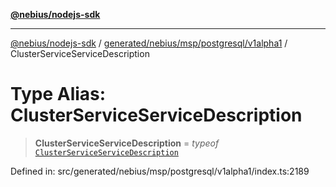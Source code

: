 [**@nebius/nodejs-sdk**](../../../../../../README.md)

---

[@nebius/nodejs-sdk](../../../../../../README.md) / [generated/nebius/msp/postgresql/v1alpha1](../README.md) / ClusterServiceServiceDescription

# Type Alias: ClusterServiceServiceDescription

> **ClusterServiceServiceDescription** = _typeof_ [`ClusterServiceServiceDescription`](../variables/ClusterServiceServiceDescription.md)

Defined in: src/generated/nebius/msp/postgresql/v1alpha1/index.ts:2189
